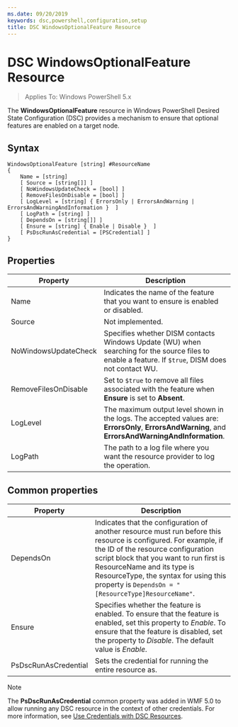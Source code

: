 ```yaml
---
ms.date: 09/20/2019
keywords: dsc,powershell,configuration,setup
title: DSC WindowsOptionalFeature Resource
---
```

# DSC WindowsOptionalFeature Resource

> Applies To: Windows PowerShell 5.x

The **WindowsOptionalFeature** resource in Windows PowerShell Desired State Configuration (DSC)
provides a mechanism to ensure that optional features are enabled on a target node.

## Syntax

```Syntax
WindowsOptionalFeature [string] #ResourceName
{
    Name = [string]
    [ Source = [string[]] ]
    [ NoWindowsUpdateCheck = [bool] ]
    [ RemoveFilesOnDisable = [bool] ]
    [ LogLevel = [string] { ErrorsOnly | ErrorsAndWarning | ErrorsAndWarningAndInformation }  ]
    [ LogPath = [string] ]
    [ DependsOn = [string[]] ]
    [ Ensure = [string] { Enable | Disable }  ]
    [ PsDscRunAsCredential = [PSCredential] ]
}
```

## Properties

|Property |Description |
|---|---|
|Name |Indicates the name of the feature that you want to ensure is enabled or disabled. |
|Source |Not implemented. |
|NoWindowsUpdateCheck |Specifies whether DISM contacts Windows Update (WU) when searching for the source files to enable a feature. If `$true`, DISM does not contact WU. |
|RemoveFilesOnDisable |Set to `$true` to remove all files associated with the feature when **Ensure** is set to **Absent**. |
|LogLevel |The maximum output level shown in the logs. The accepted values are: **ErrorsOnly**, **ErrorsAndWarning**, and **ErrorsAndWarningAndInformation**. |
|LogPath |The path to a log file where you want the resource provider to log the operation. |

## Common properties

|Property |Description |
|---|---|
|DependsOn |Indicates that the configuration of another resource must run before this resource is configured. For example, if the ID of the resource configuration script block that you want to run first is ResourceName and its type is ResourceType, the syntax for using this property is `DependsOn = "[ResourceType]ResourceName"`. |
|Ensure |Specifies whether the feature is enabled. To ensure that the feature is enabled, set this property to _Enable_. To ensure that the feature is disabled, set the property to _Disable_. The default value is _Enable_. |
|PsDscRunAsCredential |Sets the credential for running the entire resource as. |

> [!NOTE]
> The **PsDscRunAsCredential** common property was added in WMF 5.0 to allow running any DSC
> resource in the context of other credentials. For more information, see [Use Credentials with DSC Resources](../../../configurations/runasuser.md).